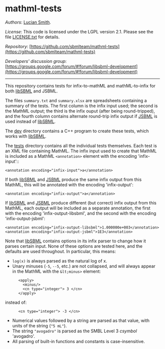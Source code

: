 mathml-tests
============

*Authors*:      [Lucian Smith](https://github.com/luciansmith).

*License*:      This code is licensed under the LGPL version 2.1.  Please see the file [LICENSE.txt](https://raw.githubusercontent.com/sbmlteam/mathml-tests/master/LICENSE.txt) for details.

*Repository*:   [https://github.com/sbmlteam/mathml-tests](https://github.com/sbmlteam/mathml-tests)

*Developers' discussion group*: [https://groups.google.com/forum/#!forum/libsbml-development](https://groups.google.com/forum/#!forum/libsbml-development)

-----

This repository contains tests for infix-to-mathML and mathML-to-infix for both [libSBML](http://sbml.org/Software/libSBML) and JSBML.

The files `summary.txt` and `summary.xlsx` are spreadsheets containing a summary of the tests.  The first column is the infix input used; the second is the MathML output; the third is the infix ouput (after being round-tripped), and the fourth column contains alternate round-trip infix output if [JSBML](http://sbml.org/Software/JSBML) is used instead of [libSBML](http://sbml.org/Software/libSBML).

The [dev](dev) directory contains a C++ program to create these tests, which works with [libSBML](http://sbml.org/Software/libSBML).

The [tests](tests) directory contains all the individual tests themselves.  Each test is an XML file containing MathML.  The infix input used to create that MathML is included as a MathML `<annotation>` element with the encoding 'infix-input'::

    <annotation encoding="infix-input">a</annotation>

If both [libSBML](http://sbml.org/Software/libSBML) and [JSBML](http://sbml.org/Software/JSBML) produce the same infix output from this MathML, this will be annotated with the encoding 'infix-output':

    <annotation encoding="infix-output">a</annotation>

If [libSBML](http://sbml.org/Software/libSBML) and [JSBML](http://sbml.org/Software/JSBML) produce different (but correct) infix output from this MathML, each output will be included as a separate annotation, the first with the encoding 'infix-output-libsbml', and the second with the encoding 'infix-output-jsbml':

    <annotation encoding="infix-output-libsbml">1.000000e+003</annotation>
    <annotation encoding="infix-output-jsbml">1E3</annotation>

Note that [libSBML](http://sbml.org/Software/libSBML) contains options in its infix parser to change how it parses certain input.  None of these options are tested here, and the defaults are used throughout.  In particular, this means:

* `log(x)` is always parsed as the natural log of x.
* Unary minuses (`-5`, `--5`, etc.) are not collapsed, and will always appear in the MathML with the `&lt;minus>` element:

```
      <apply>
        <minus/>
        <cn type="integer"> 3 </cn>
      </apply>
```
instead of:
```
      <cn type="integer"> -3 </cn>
```

* Numerical values followed by a string are parsed as that value, with units of the string (`"5 mL"`).
* The string `"avogadro"` is parsed as the SMBL Level 3 _csymbol_ 'avogadro'.
* All parsing of built-in functions and constants is case-insensitive.
